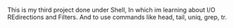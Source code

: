 This is my third project done under Shell, In which im learning about I/O REdirections and Filters. And to use commands like head, tail, uniq, grep, tr.